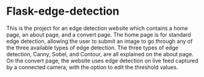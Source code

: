 # Flask-edge-detection
This is the project for an edge detection website which contains a home page, an about page, and a convert page. 
The home page is for standard edge detection, allowing the user to submit an image to go through any of the three available types of edge detection.
The three types of edge detection, Canny, Sobel, and Contour, are all explained on the about page.
On the convert page, the website uses edge detection on live feed captured by a connected camera, with the option to edit the threshold values.
